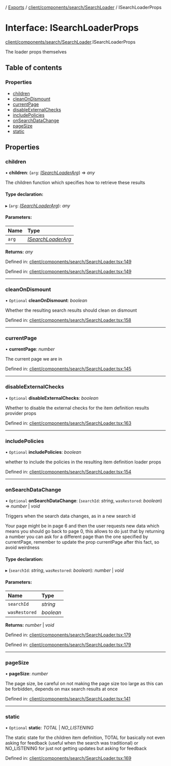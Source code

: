 [](../README.md) / [Exports](../modules.md) / [client/components/search/SearchLoader](../modules/client_components_search_searchloader.md) / ISearchLoaderProps

# Interface: ISearchLoaderProps

[client/components/search/SearchLoader](../modules/client_components_search_searchloader.md).ISearchLoaderProps

The loader props themselves

## Table of contents

### Properties

- [children](client_components_search_searchloader.isearchloaderprops.md#children)
- [cleanOnDismount](client_components_search_searchloader.isearchloaderprops.md#cleanondismount)
- [currentPage](client_components_search_searchloader.isearchloaderprops.md#currentpage)
- [disableExternalChecks](client_components_search_searchloader.isearchloaderprops.md#disableexternalchecks)
- [includePolicies](client_components_search_searchloader.isearchloaderprops.md#includepolicies)
- [onSearchDataChange](client_components_search_searchloader.isearchloaderprops.md#onsearchdatachange)
- [pageSize](client_components_search_searchloader.isearchloaderprops.md#pagesize)
- [static](client_components_search_searchloader.isearchloaderprops.md#static)

## Properties

### children

• **children**: (`arg`: [*ISearchLoaderArg*](client_components_search_searchloader.isearchloaderarg.md)) => *any*

The children function which specifies how to retrieve these results

#### Type declaration:

▸ (`arg`: [*ISearchLoaderArg*](client_components_search_searchloader.isearchloaderarg.md)): *any*

#### Parameters:

Name | Type |
:------ | :------ |
`arg` | [*ISearchLoaderArg*](client_components_search_searchloader.isearchloaderarg.md) |

**Returns:** *any*

Defined in: [client/components/search/SearchLoader.tsx:149](https://github.com/onzag/itemize/blob/11a98dec/client/components/search/SearchLoader.tsx#L149)

Defined in: [client/components/search/SearchLoader.tsx:149](https://github.com/onzag/itemize/blob/11a98dec/client/components/search/SearchLoader.tsx#L149)

___

### cleanOnDismount

• `Optional` **cleanOnDismount**: *boolean*

Whether the resulting search results should clean on dismount

Defined in: [client/components/search/SearchLoader.tsx:158](https://github.com/onzag/itemize/blob/11a98dec/client/components/search/SearchLoader.tsx#L158)

___

### currentPage

• **currentPage**: *number*

The current page we are in

Defined in: [client/components/search/SearchLoader.tsx:145](https://github.com/onzag/itemize/blob/11a98dec/client/components/search/SearchLoader.tsx#L145)

___

### disableExternalChecks

• `Optional` **disableExternalChecks**: *boolean*

Whether to disable the external checks for the item definition
results provider props

Defined in: [client/components/search/SearchLoader.tsx:163](https://github.com/onzag/itemize/blob/11a98dec/client/components/search/SearchLoader.tsx#L163)

___

### includePolicies

• `Optional` **includePolicies**: *boolean*

whether to include the policies in the resulting
item definition loader props

Defined in: [client/components/search/SearchLoader.tsx:154](https://github.com/onzag/itemize/blob/11a98dec/client/components/search/SearchLoader.tsx#L154)

___

### onSearchDataChange

• `Optional` **onSearchDataChange**: (`searchId`: *string*, `wasRestored`: *boolean*) => *number* \| *void*

Triggers when the search data changes, as in a new search id

Your page might be in page 6 and then the user requests new data
which means you should go back to page 0, this allows to do just that
by returning a number you can ask for a different page than the one
specified by currentPage, remember to update the prop currentPage
after this fact, so avoid weirdness

#### Type declaration:

▸ (`searchId`: *string*, `wasRestored`: *boolean*): *number* \| *void*

#### Parameters:

Name | Type |
:------ | :------ |
`searchId` | *string* |
`wasRestored` | *boolean* |

**Returns:** *number* \| *void*

Defined in: [client/components/search/SearchLoader.tsx:179](https://github.com/onzag/itemize/blob/11a98dec/client/components/search/SearchLoader.tsx#L179)

Defined in: [client/components/search/SearchLoader.tsx:179](https://github.com/onzag/itemize/blob/11a98dec/client/components/search/SearchLoader.tsx#L179)

___

### pageSize

• **pageSize**: *number*

The page size, be careful on not making the page size too
large as this can be forbidden, depends on max search results
at once

Defined in: [client/components/search/SearchLoader.tsx:141](https://github.com/onzag/itemize/blob/11a98dec/client/components/search/SearchLoader.tsx#L141)

___

### static

• `Optional` **static**: *TOTAL* \| *NO_LISTENING*

The static state for the children item definition, TOTAL for
basically not even asking for feedback (useful when the search was traditional)
or NO_LISTENING for just not getting updates but asking for feedback

Defined in: [client/components/search/SearchLoader.tsx:169](https://github.com/onzag/itemize/blob/11a98dec/client/components/search/SearchLoader.tsx#L169)
